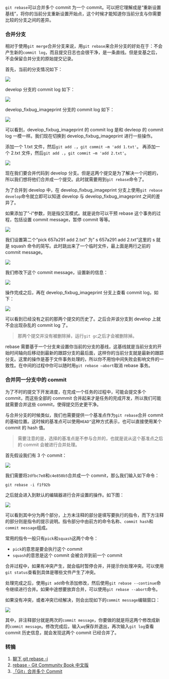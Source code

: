 `git rebase`可以合并多个 commit 为一个 commit。可以把它理解成是“重新设置基线”，将你的当前分支重新设置开始点，这个时候才能知道你当前分支与你需要比较的分支之间的差异。

### 合并分支

相对于使用`git merge`合并分支来说，用`git rebase`来合并分支的好处在于：不会产生新的`commit log`，而且提交日志也会很干净，是一条直线。但是变基之后，不会保留合并分支的原始提交记录。

首先，当前的分支情况如下：

![](http://cnd.qiniu.lin07ux.cn/markdown/1478523792810.png)

develop 分支的 commit log 如下：

![](http://cnd.qiniu.lin07ux.cn/markdown/1478523844876.png)

develop_fixbug_imageprint 分支的 commit log 如下：

![](http://cnd.qiniu.lin07ux.cn/markdown/1478523873396.png)

可以看到，develop_fixbug_imageprint 的 commit log 是和 devleop 的 commit log 一模一样。我们现在切换到 develop_fixbug_imageprint 进行一些操作。

添加一个 1.txt 文件，然后`git add .`，`git commit –m 'add 1.txt'`。
再添加一个 2.txt 文件，然后`git add .`，`git commit –m 'add 2.txt'`。

![](http://cnd.qiniu.lin07ux.cn/markdown/1478523996294.png)

现在我们要合并代码到 develop 分支。但是这两个提交是为了解决一个问题的，所以我们想将他们合并成一个提交。此时就需要用到`git rebase`命令了。

为了合并到 develop 中，在 develop_fixbug_imageprint 分支上使用`git rebase develop`命令就立即可以知道 develop 与 develop_fixbug_imageprint 之间的差异了。

如果添加了”-i“参数，则是指交互模式。就是说你可以干预 rebase 这个事务的过程，包括设置 commit message，暂停 commit 等等。

![](http://cnd.qiniu.lin07ux.cn/markdown/1478525584244.png)

我们设置第二个”pick 657a291 add 2.txt” 为” s 657a291 add 2.txt”这里的 s 就是 squash 命令的简写。此时跳出来了一个临时文件，最上面是两行之前的 commit message。

![](http://cnd.qiniu.lin07ux.cn/markdown/1478526030231.png)

我们修改下这个 commit message，设置新的信息：

![](http://cnd.qiniu.lin07ux.cn/markdown/1478526082581.png)

操作完成之后，再在 develop_fixbug_imageprint 分支上查看 commit log，如下：

![](http://cnd.qiniu.lin07ux.cn/markdown/1478526211414.png)

可以看到已经没有之前的那两个提交的历史了。之后合并该分支到 develop 上就不会出现杂乱的 commit log 了。

> 那两个提交并没有被删除掉，运行`git gc`之后才会被删除掉。

rebase 需要基于一个分支来设置你当前的分支的基线，这基线就是当前分支的开始时间轴向后移动到最新的跟踪分支的最后面，这样你的当前分支就是最新的跟踪分支。这里的操作是基于文件事务处理的，所以你不用怕中间失败会影响文件的一致性。在中间的过程中你可以随时用`git rebase –abort`取消 rebase 事务。

### 合并同一分支中的 commit

为了不时的提交下开发进度，在完成一个任务的过程中，可能会提交多个 commit，而这些全部的 commmit 合并起来才是任务的完成开发，所以我们可能就需要合并这些 commit，使得提交历史更干净。

与合并分支的时候类似，我们也需要提供一个基准点作为`git rebase`合并 commit 的基础位置。这时候的基准点可以使用`HEAD^`这种方式表示，也可以直接使用某个 commit 的 hash 值。

> 需要注意的是，选择的基准点是不参与合并的，也就是说从这个基准点之后的 commit 会被进行合并处理。

首先假设我们有 3 个 commit：

![](http://cnd.qiniu.lin07ux.cn/markdown/1494409536000.png)

我们需要将`2dfbc7e8`和`c4e858b5`合并成一个 commit，那么我们输入如下命令：

```shell
git rebase -i f1f92b
```

之后就会进入到默认的编辑器进行合并设置的操作。如下图：

![](http://cnd.qiniu.lin07ux.cn/markdown/1494409679865.png)

可以看到其中分为两个部分，上方未注释的部分是填写要执行的指令，而下方注释的部分则是指令的提示说明。指令部分中由前方的命令名称、`commit hash`和`commit message`组成。

常用的指令一般只有`pick`和`squash`这两个命令：

* `pick`的意思是要会执行这个 commit
* `squash`的意思是这个 commit 会被合并到前一个 commit

合并过程中，如果有冲突产生，就会临时暂停合并，并提示你处理冲突。可以使用`git status`查看到具体是哪些文件产生了冲突。

处理完成之后，使用`git add`命令添加修改，然后使用`git rebase --continue`命令继续进行合并。如果中途想要放弃合并，可以使用`git rebase --abort`命令。

如果没有冲突，或者冲突已经解决，则会出现如下的`commit message`编辑窗口：

![](http://cnd.qiniu.lin07ux.cn/markdown/1494409947082.png)

其中，非注释部分就是两次的`commit message`，你要做的就是将这两个修改成新的`commit message`。修改完成后，输入`wq`保存并退出，再次输入`git log`查看 commit 历史信息，就会发现这两个 commit 已经合并了。

### 转摘
1. [聊下 git rebase -i](http://www.cnblogs.com/wangiqngpei557/p/5989292.html)
2. [rebase - Git Community Book 中文版](http://gitbook.liuhui998.com/4_2.html)
3. [「Git」合并多个 Commit](http://www.jianshu.com/p/964de879904a)


